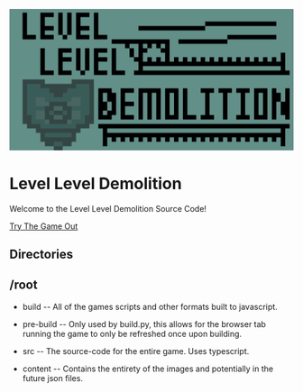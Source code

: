 ![thumbnail](/content/images/publishing/titles/thumbnail.png)

# Level Level Demolition

Welcome to the Level Level Demolition Source Code!

[Try The Game Out](https://nikaxe-dev.github.io/Level-Level-Demolition/game)

## Directories

## /root

* build -- All of the games scripts and other formats built to javascript.

* pre-build -- Only used by build.py, this allows for the browser tab running the game to only be refreshed once upon building.

* src -- The source-code for the entire game. Uses typescript.

* content -- Contains the entirety of the images and potentially in the future json files.

